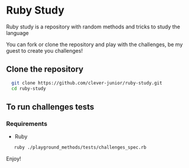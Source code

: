 # Ruby Study

Ruby study is a repository with random methods and tricks to study the language


You can fork or clone the repository and play with the challenges, be my guest to create you challenges!


## Clone the repository

```bash
  git clone https://github.com/clever-junior/ruby-study.git
  cd ruby-study
```
## To run challenges tests

### Requirements

- Ruby

```bash
   ruby ./playground_methods/tests/challenges_spec.rb
```

Enjoy!

